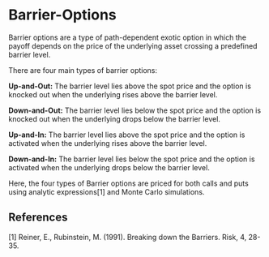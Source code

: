 # Barrier-Options
Barrier options are a type of path-dependent exotic option in which the payoff depends on the price of the underlying asset crossing a predefined barrier level.

There are four main types of barrier options:

**Up-and-Out:** The barrier level lies above the spot price and the option is knocked out when the underlying rises above the barrier level.

**Down-and-Out:** The barrier level lies below the spot price and the option is knocked out when the underlying drops below the barrier level.

**Up-and-In:** The barrier level lies above the spot price and the option is activated when the underlying rises above the barrier level.

**Down-and-In:** The barrier level lies below the spot price and the option is activated when the underlying drops below the barrier level.

Here, the four types of Barrier options are priced for both calls and puts using analytic expressions[1] and Monte Carlo simulations.

## References
<a id="1">[1]</a> 
Reiner, E., Rubinstein, M. (1991). 
Breaking down the Barriers. 
Risk, 4, 28-35.
